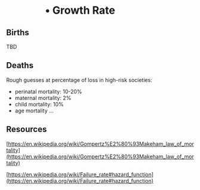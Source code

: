 #       • Growth Rate

## Births

TBD

## Deaths

Rough guesses at percentage of loss in high-risk societies:

* perinatal mortality: 10-20%
* maternal mortality: 2%
* child mortality: 10%
* age mortality ...

## Resources

[https://en.wikipedia.org/wiki/Gompertz%E2%80%93Makeham_law_of_mortality](https://en.wikipedia.org/wiki/Gompertz%E2%80%93Makeham_law_of_mortality)

[https://en.wikipedia.org/wiki/Failure_rate#hazard_function](https://en.wikipedia.org/wiki/Failure_rate#hazard_function)
